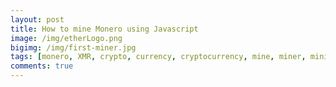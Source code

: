```yaml
---
layout: post
title: How to mine Monero using Javascript
image: /img/etherLogo.png
bigimg: /img/first-miner.jpg
tags: [monero, XMR, crypto, currency, cryptocurrency, mine, miner, mining, graphics cards, bitcoin]
comments: true
---
```

